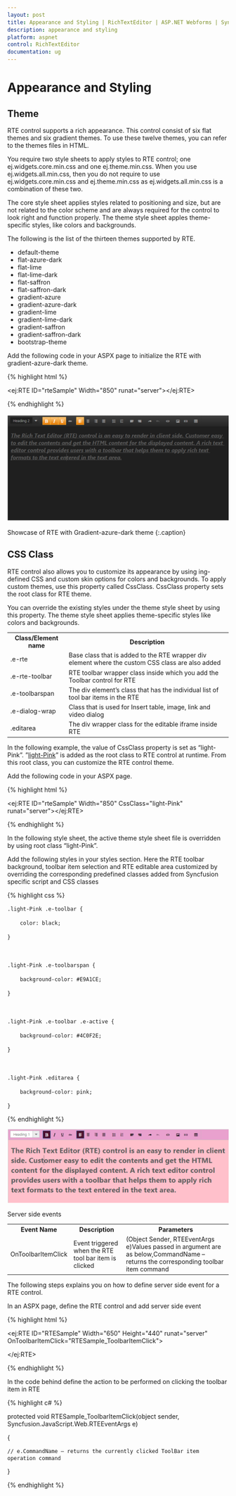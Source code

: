 ```yaml
---
layout: post
title: Appearance and Styling | RichTextEditor | ASP.NET Webforms | Syncfusion
description: appearance and styling
platform: aspnet
control: RichTextEditor
documentation: ug
---
```


# Appearance and Styling

## Theme 

RTE control supports a rich appearance. This control consist of six flat themes and six gradient themes. To use these twelve themes, you can refer to the themes files in HTML. 

You require two style sheets to apply styles to RTE control; one ej.widgets.core.min.css and one ej.theme.min.css. When you use ej.widgets.all.min.css, then you do not require to use ej.widgets.core.min.css and ej.theme.min.css as ej.widgets.all.min.css is a combination of these two.

The core style sheet applies styles related to positioning and size, but are not related to the color scheme and are always required for the control to look right and function properly. The theme style sheet apples theme-specific styles, like colors and backgrounds.

The following is the list of the thirteen themes supported by RTE. 

* default-theme
* flat-azure-dark
* flat-lime
* flat-lime-dark
* flat-saffron
* flat-saffron-dark
* gradient-azure
* gradient-azure-dark
* gradient-lime
* gradient-lime-dark
* gradient-saffron
* gradient-saffron-dark
* bootstrap-theme

Add the following code in your ASPX page to initialize the RTE with gradient-azure-dark theme.

{% highlight html %}



<ej:RTE ID="rteSample" Width="850" runat="server"></ej:RTE>



{% endhighlight %}



![](Appearance-and-Styling_images/Appearance-and-Styling_img1.png)



Showcase of RTE with Gradient-azure-dark theme
{:.caption} 

## CSS Class

RTE control also allows you to customize its appearance by using ing-defined CSS and custom skin options for colors and backgrounds. To apply custom themes, use this property called CssClass. CssClass property sets the root class for RTE theme.

You can override the existing styles under the theme style sheet by using this property. The theme style sheet applies theme-specific styles like colors and backgrounds. 

<table>
<tr>
<th>
Class/Element name</th><th>
Description</th></tr>
<tr>
<td>
.e-rte</td><td>
Base class that is added to the RTE wrapper div element where the custom CSS class are also added</td></tr>
<tr>
<td>
.e-rte-toolbar</td><td>
RTE toolbar wrapper class inside which you add the Toolbar control for RTE</td></tr>
<tr>
<td>
.e-toolbarspan</td><td>
The div element’s class that has the individual list of tool bar items in the RTE</td></tr>
<tr>
<td>
.e-dialog-wrap</td><td>
Class that is used for Insert table, image, link and video dialog</td></tr>
<tr>
<td>
.editarea</td><td>
The div wrapper class for the editable iframe inside RTE</td></tr>
</table>


In the following example, the value of CssClass property is set as “light-Pink”. ”[light-Pink](http://www.w3schools.com/tags/ref_color_tryit.asp?color=DeepPink)” is added as the root class to RTE control at runtime. From this root class, you can customize the RTE control theme.

Add the following code in your ASPX page.



{% highlight html %}



<ej:RTE ID="rteSample" Width="850" CssClass="light-Pink" runat="server"></ej:RTE>





{% endhighlight %}



In the following style sheet, the active theme style sheet file is overridden by using root class “light-Pink”.

Add the following styles in your styles section. Here the RTE toolbar background, toolbar item selection and RTE editable area customized by overriding the corresponding predefined classes added from Syncfusion specific script and CSS classes



{% highlight css %}

    .light-Pink .e-toolbar {

        color: black;

    }



    .light-Pink .e-toolbarspan {

        background-color: #E9A1CE;

    }



    .light-Pink .e-toolbar .e-active {

        background-color: #4C0F2E;

    }



    .light-Pink .editarea {

        background-color: pink;

    }





{% endhighlight %}



![](Appearance-and-Styling_images/Appearance-and-Styling_img2.png)



Server side events

<table>
<tr>
<th>
Event Name</th><th>
Description</th><th>
Parameters</th></tr>
<tr>
<td>
OnToolbarItemClick</td><td>
Event triggered when the RTE tool bar item is clicked</td><td>
(Object Sender, RTEEventArgs e)Values passed in argument are as below,CommandName – returns the corresponding toolbar item command</td></tr>
</table>
The following steps explains you on how to define server side event for a RTE control.

In an ASPX page, define the RTE control and add server side event

{% highlight html %}



<ej:RTE ID="RTESample" Width="650" Height="440" runat="server" OnToolbarItemClick="RTESample_ToolbarItemClick">        

</ej:RTE>



{% endhighlight %}



In the code behind define the action to be performed on clicking the toolbar item in RTE

{% highlight c# %}

protected void RTESample_ToolbarItemClick(object sender, Syncfusion.JavaScript.Web.RTEEventArgs e)

{    

    // e.CommandName – returns the currently clicked ToolBar item operation command

}



{% endhighlight %}



